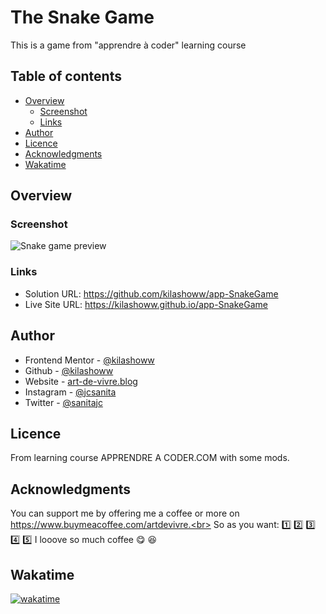 
# The Snake Game

This is a game from "apprendre à coder" learning course

## Table of contents

- [Overview](#overview)
  - [Screenshot](#screenshot)
  - [Links](#links)
- [Author](#author)
- [Licence](#licence)
- [Acknowledgments](#acknowledgments)
- [Wakatime](#wakatime)

## Overview

### Screenshot

![Snake game preview](https://github.com/kilashoww/serpent/blob/fc4f2c10c8f78fca46531bff3e859c611ef4a434/jeu%20serpent/Snake%20Game.png)

### Links

- Solution URL: https://github.com/kilashoww/app-SnakeGame
- Live Site URL: https://kilashoww.github.io/app-SnakeGame

## Author

- Frontend Mentor - [@kilashoww](https://www.frontendmentor.io/profile/kilashoww)
- Github - [@kilashoww](https://github.com/kilashoww)
- Website - [art-de-vivre.blog](https://www.art-de-vivre.blog/)
- Instagram - [@jcsanita](https://www.instagram.com/jcsanita)
- Twitter - [@sanitajc](https://twitter.com/sanitajc)

## Licence
From learning course <alt href="https://apprendre-a-coder.com/" alt='site Apprendre à coder.com'>APPRENDRE A CODER.COM</alt> with some mods.

## Acknowledgments

You can support me by offering me a coffee or more on https://www.buymeacoffee.com/artdevivre.<br>
So as you want: 1️⃣ 2️⃣ 3️⃣ 4️⃣ 5️⃣ I looove so much coffee :yum: :laughing:


## Wakatime

[![wakatime](https://wakatime.com/badge/github/kilashoww/app-SnakeGame.svg)](https://wakatime.com/badge/github/kilashoww/app-SnakeGame)
